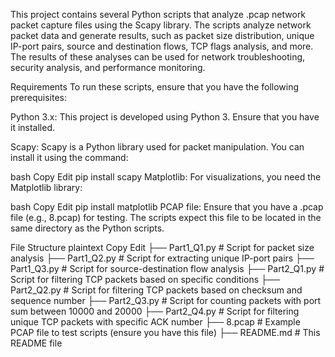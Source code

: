 This project contains several Python scripts that analyze .pcap network packet capture files using the Scapy library. The scripts analyze network packet data and generate results, such as packet size distribution, unique IP-port pairs, source and destination flows, TCP flags analysis, and more. The results of these analyses can be used for network troubleshooting, security analysis, and performance monitoring.

Requirements
To run these scripts, ensure that you have the following prerequisites:

Python 3.x: This project is developed using Python 3. Ensure that you have it installed.

Scapy: Scapy is a Python library used for packet manipulation. You can install it using the command:

bash
Copy
Edit
pip install scapy
Matplotlib: For visualizations, you need the Matplotlib library:

bash
Copy
Edit
pip install matplotlib
PCAP file: Ensure that you have a .pcap file (e.g., 8.pcap) for testing. The scripts expect this file to be located in the same directory as the Python scripts.

File Structure
plaintext
Copy
Edit
├── Part1_Q1.py            # Script for packet size analysis
├── Part1_Q2.py            # Script for extracting unique IP-port pairs
├── Part1_Q3.py            # Script for source-destination flow analysis
├── Part2_Q1.py            # Script for filtering TCP packets based on specific conditions
├── Part2_Q2.py            # Script for filtering TCP packets based on checksum and sequence number
├── Part2_Q3.py            # Script for counting packets with port sum between 10000 and 20000
├── Part2_Q4.py            # Script for filtering unique TCP packets with specific ACK number
├── 8.pcap                 # Example PCAP file to test scripts (ensure you have this file)
├── README.md              # This README file
